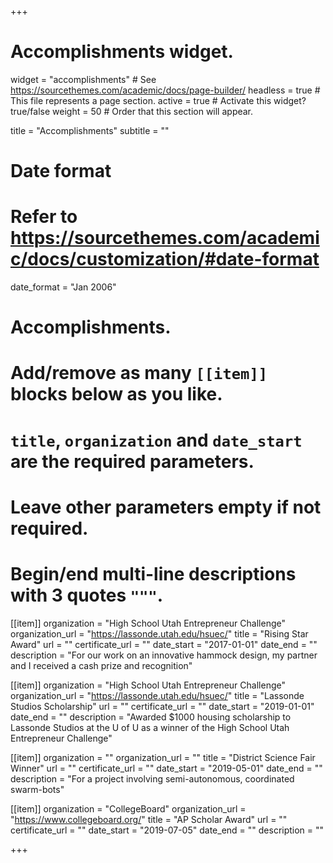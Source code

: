 +++
# Accomplishments widget.
widget = "accomplishments"  # See https://sourcethemes.com/academic/docs/page-builder/
headless = true  # This file represents a page section.
active = true  # Activate this widget? true/false
weight = 50  # Order that this section will appear.

title = "Accomplish&shy;ments"
subtitle = ""

# Date format
#   Refer to https://sourcethemes.com/academic/docs/customization/#date-format
date_format = "Jan 2006"

# Accomplishments.
#   Add/remove as many `[[item]]` blocks below as you like.
#   `title`, `organization` and `date_start` are the required parameters.
#   Leave other parameters empty if not required.
#   Begin/end multi-line descriptions with 3 quotes `"""`.


[[item]]
  organization = "High School Utah Entrepreneur Challenge"
  organization_url = "https://lassonde.utah.edu/hsuec/"
  title = "Rising Star Award"
  url = ""
  certificate_url = ""
  date_start = "2017-01-01"
  date_end = ""
  description = "For our work on an innovative hammock design, my partner and I received a cash prize and recognition"

[[item]]
  organization = "High School Utah Entrepreneur Challenge"
  organization_url = "https://lassonde.utah.edu/hsuec/"
  title = "Lassonde Studios Scholarship"
  url = ""
  certificate_url = ""
  date_start = "2019-01-01"
  date_end = ""
  description = "Awarded $1000 housing scholarship to Lassonde Studios at the U of U as a winner of the High School Utah Entrepreneur Challenge"

[[item]]
  organization = ""
  organization_url = ""
  title = "District Science Fair Winner"
  url = ""
  certificate_url = ""
  date_start = "2019-05-01"
  date_end = ""
  description = "For a project involving semi-autonomous, coordinated swarm-bots"
  
[[item]]
  organization = "CollegeBoard"
  organization_url = "https://www.collegeboard.org/"
  title = "AP Scholar Award"
  url = ""
  certificate_url = ""
  date_start = "2019-07-05"
  date_end = ""
  description = ""

+++
